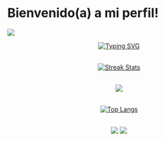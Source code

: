 # Bienvenido(a) a mi perfil!

![](https://komarev.com/ghpvc/?username=wlogzz&color=brightgreen&label=Profile+Views)

<div align="center">
<a href="https://git.io/typing-svg">
  <img src="https://readme-typing-svg.demolab.com?font=Fira+Code&pause=1000&width=435&lines=Hola%2C+mi+nombres+es+David+García;Desarrollador+FullStack+Jr;HTML+%2B+CSS+%2B+JS+%2B+PHP+;TypeScript+|+Angular;Java+|+SpringBoot;+Del+Huila+para+el+mundo!!+" alt="Typing SVG" />
</a>
</br>
</br>

<a href="https://github.com/wlogzz"><img alt="Streak Stats" src="https://github-readme-streak-stats.herokuapp.com/?user=wlogzz&theme=highcontrast"/></a>
</br>
</br>

<picture>
<source 
  srcset="https://github-readme-stats.vercel.app/api?username=wlogzz&show_icons=true&theme=dark"
  media="(prefers-color-scheme: dark)"
/>
<source
  srcset="https://github-readme-stats.vercel.app/api?username=wlogzz&show_icons=true"
  media="(prefers-color-scheme: light), (prefers-color-scheme: no-preference)"
/>
<img src="https://github-readme-stats.vercel.app/api?username=wlogzz&show_icons=true" />
</picture>
</br>
</br>

[![Top Langs](https://github-readme-stats.vercel.app/api/top-langs/?username=wlogzz&layout=compact)](https://github.com/wlogzz/github-readme-stats)  
</br>

![](http://github-profile-summary-cards.vercel.app/api/cards/most-commit-language?username=wlogzz&theme=github_dark)
![](http://github-profile-summary-cards.vercel.app/api/cards/productive-time?username=wlogzz&theme=github_dark&utcOffset=6)

 </div>
